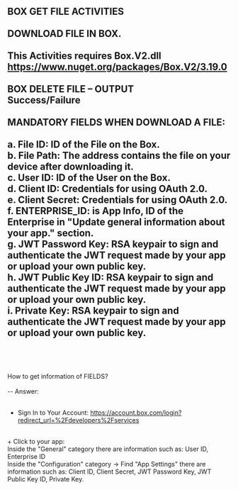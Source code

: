 BOX GET FILE ACTIVITIES
<br><br>
DOWNLOAD FILE IN BOX.
<br><br>
This Activities requires Box.V2.dll
<br>
https://www.nuget.org/packages/Box.V2/3.19.0
<br><br>
BOX DELETE FILE – OUTPUT
<br>
Success/Failure
<br><br>
MANDATORY FIELDS WHEN DOWNLOAD A FILE:
<br><br>
a. File ID: ID of the File on the Box.
<br>
b. File Path: The address contains the file on your device after downloading it.
<br>
c. User ID: ID of the User on the Box. 
<br>
d. Client ID: Credentials for using OAuth 2.0.
<br>
e. Client Secret: Credentials for using OAuth 2.0.
<br>
f. ENTERPRISE_ID: is App Info, ID of the Enterprise in "Update general information about your app." section.
<br>
g. JWT Password Key: RSA keypair to sign and authenticate the JWT request made by your app or upload your own public key.
<br>
h. JWT Public Key ID: RSA keypair to sign and authenticate the JWT request made by your app or upload your own public key.
<br>
i. Private Key: RSA keypair to sign and authenticate the JWT request made by your app or upload your own public key.
<br><br>
-------------------------------------------
<br><br>
How to get information of FIELDS?
<br><br>
-- Answer:
 <br><br>
+ Sign In to Your Account: https://account.box.com/login?redirect_url=%2Fdevelopers%2Fservices
<br>
+ Click to your app:
<br>
Inside the "General" category there are information such as: User ID, Enterprise ID
<br>
Inside the "Configuration" category -> Find "App Settings" there are information such as: Client ID, Client Secret, JWT Password Key, JWT Public Key ID, Private Key.
